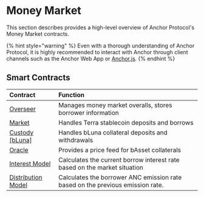 # Money Market

This section describes provides a high-level overview of Anchor Protocol's Money Market contracts.

{% hint style="warning" %}
Even with a thorough understanding of Anchor Protocol, it is highly recommended to interact with Anchor through client channels such as the Anchor Web App or [Anchor.js](../../developers/anchor.js.md).
{% endhint %}

## Smart Contracts

| Contract | Function |
| :--- | :--- |
| [Overseer](overseer.md) | Manages money market overalls, stores borrower information |
| [Market](market.md) | Handles Terra stablecoin deposits and borrows |
| [Custody \[bLuna\]](custody-bluna-specific.md) | Handles bLuna collateral deposits and withdrawals |
| [Oracle](oracle.md) | Provides a price feed for bAsset collaterals |
| [Interest Model](interest-model.md) | Calculates the current borrow interest rate based on the market situation |
| [Distribution Model](distribution-model.md) | Calculates the borrower ANC emission rate based on the previous emission rate. |

